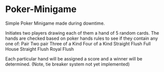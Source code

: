 # Poker-Minigame
Simple Poker Minigame made during downtime. 

Initiates two players drawing each of them a hand of 5 random cards. 
The hands are checked based on poker hands rules to see if they contain any one of:
  Pair
  Two pair
  Three of a Kind
  Four of a Kind
  Straight
  Flush
  Full House
  Straight Flush
  Royal Flush

Each particular hand will be assigned a score and a winner will be determined. (Note, tie breaker system not yet implemented)
